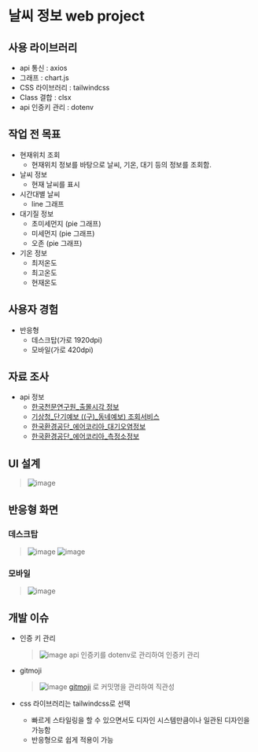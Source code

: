 
# 날씨 정보 web project
## 사용 라이브러리
- api 통신 : axios
- 그래프 : chart.js
- CSS 라이브러리 : tailwindcss
- Class 결합 : clsx
- api 인증키 관리 : dotenv

## 작업 전 목표
- 현재위치 조회
  - 현재위치 정보를 바탕으로 날씨, 기온, 대기 등의 정보를 조회함.
- 날씨 정보
  - 현재 날씨를 표시
- 시간대별 날씨
  - line 그래프
- 대기질 정보
  - 초미세먼지 (pie 그래프)
  - 미세먼지 (pie 그래프)
  - 오존 (pie 그래프)
- 기온 정보
  - 최저온도
  - 최고온도
  - 현재온도

## 사용자 경험
- 반응형
  - 데스크탑(가로 1920dpi)
  - 모바일(가로 420dpi)
 
## 자료 조사
 - api 정보
   - [한국천문연구원_출몰시각 정보](https://www.data.go.kr/tcs/dss/selectApiDataDetailView.do?publicDataPk=15012688)
   - [기상청_단기예보 ((구)_동네예보) 조회서비스](https://www.data.go.kr/tcs/dss/selectApiDataDetailView.do?publicDataPk=15084084)
   - [한국환경공단_에어코리아_대기오염정보](https://www.data.go.kr/tcs/dss/selectApiDataDetailView.do?publicDataPk=15073861)
   - [한국환경공단_에어코리아_측정소정보](https://www.data.go.kr/tcs/dss/selectApiDataDetailView.do?publicDataPk=15073877)
  
## UI 설계
> ![image](https://github.com/Dev-ShinY/study_weather/assets/114058540/2821149a-3af1-49d6-a8a3-e10687951d8d)

## 반응형 화면
### 데스크탑
> ![image](https://github.com/Dev-ShinY/study_weather/assets/114058540/8e1014a7-823f-4cd3-9d85-27d589d76ea2)
> ![image](https://github.com/Dev-ShinY/study_weather/assets/114058540/c7e7580b-88e7-41d1-bbc4-295834e7e6ea)

### 모바일
> ![image](https://github.com/Dev-ShinY/study_weather/assets/114058540/141fbf61-273f-45c2-b4c3-49ac4f0d09f0)

## 개발 이슈
- 인증 키 관리
  > ![image](https://github.com/Dev-ShinY/study_weather/assets/114058540/35a08e43-6f7f-4dde-a781-0fa3a65a6f0e)
  > api 인증키를 dotenv로 관리하여 인증키 관리
  
- gitmoji
  > ![image](https://github.com/Dev-ShinY/study_weather/assets/114058540/04cb12e2-1318-488a-8459-87253324ebdd)
  > [gitmoji](https://gitmoji.dev) 로 커밋명을 관리하여 직관성

- css 라이브러리는 tailwindcss로 선택
  - 빠르게 스타일링을 할 수 있으면서도 디자인 시스템만큼이나 일관된 디자인을 가능함
  - 반응형으로 쉽게 적용이 가능
 
